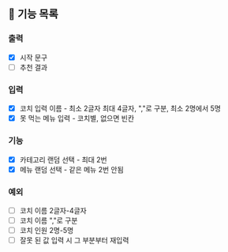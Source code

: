 ## 🚀 기능 목록
### 출력
- [X] 시작 문구
- [ ] 추천 결과
### 입력
- [x] 코치 입력 이름 - 최소 2글자 최대 4글자, ","로 구분, 최소 2명에서 5명
- [x] 못 먹는 메뉴 입력 - 코치별, 없으면 빈칸

### 기능
- [x] 카테고리 랜덤 선택 - 최대 2번
- [x] 메뉴 랜덤 선택 - 같은 메뉴 2번 안됨

### 예외
- [ ] 코치 이름 2글자-4글자
- [ ] 코치 이름 ","로 구분
- [ ] 코치 인원 2명-5명
- [ ] 잘못 된 값 입력 시 그 부분부터 재입력